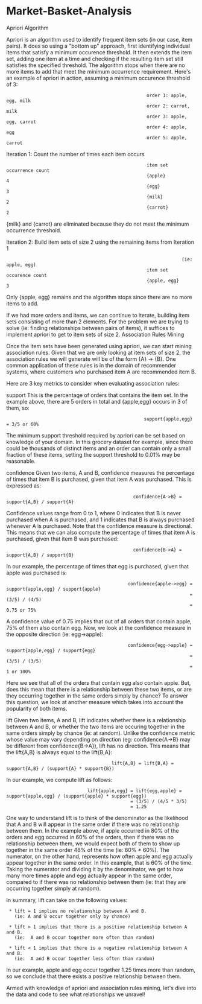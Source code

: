 # Market-Basket-Analysis


Apriori Algorithm

Apriori is an algorithm used to identify frequent item sets (in our case, item pairs). It does so using a "bottom up" approach, first identifying individual items that satisfy a minimum occurence threshold. It then extends the item set, adding one item at a time and checking if the resulting item set still satisfies the specified threshold. The algorithm stops when there are no more items to add that meet the minimum occurrence requirement. Here's an example of apriori in action, assuming a minimum occurence threshold of 3:

                                                        order 1: apple, egg, milk  
                                                        order 2: carrot, milk  
                                                        order 3: apple, egg, carrot
                                                        order 4: apple, egg
                                                        order 5: apple, carrot


Iteration 1:  Count the number of times each item occurs   

                                                        item set      occurrence count    
                                                        {apple}              4   
                                                        {egg}                3   
                                                        {milk}               2   
                                                        {carrot}             2   
  
{milk} and {carrot} are eliminated because they do not meet the minimum occurrence threshold.


Iteration 2: Build item sets of size 2 using the remaining items from Iteration 1 

                                                                     (ie: apple, egg)  
                                                        item set           occurence count  
                                                        {apple, egg}             3  

Only {apple, egg} remains and the algorithm stops since there are no more items to add.


If we had more orders and items, we can continue to iterate, building item sets consisting of more than 2 elements. For the problem we are trying to solve (ie: finding relationships between pairs of items), it suffices to implement apriori to get to item sets of size 2.
Association Rules Mining

Once the item sets have been generated using apriori, we can start mining association rules. Given that we are only looking at item sets of size 2, the association rules we will generate will be of the form {A} -> {B}. One common application of these rules is in the domain of recommender systems, where customers who purchased item A are recommended item B.

Here are 3 key metrics to consider when evaluating association rules:

support
    This is the percentage of orders that contains the item set. In the example above, there are 5 orders in total and {apple,egg} occurs in 3 of them, so:

                                                       support{apple,egg} = 3/5 or 60%

   The minimum support threshold required by apriori can be set based on knowledge of your domain. In this grocery dataset for example, since there could be thousands of distinct items and an order can contain only a small fraction of these items, setting the support threshold to 0.01% may be reasonable.


confidence
  Given two items, A and B, confidence measures the percentage of times that item B is purchased, given that item A was purchased. This is expressed as:

                                                   confidence{A->B} = support{A,B} / support{A}   

  Confidence values range from 0 to 1, where 0 indicates that B is never purchased when A is purchased, and 1 indicates that B is always purchased whenever A is purchased. Note that the confidence measure is directional. This means that we can also compute the percentage of times that item A is purchased, given that item B was purchased:

                                                   confidence{B->A} = support{A,B} / support{B}    

In our example, the percentage of times that egg is purchased, given that apple was purchased is:

                                                 confidence{apple->egg} = support{apple,egg} / support{apple}
                                                                        = (3/5) / (4/5)
                                                                        = 0.75 or 75%

  A confidence value of 0.75 implies that out of all orders that contain apple, 75% of them also contain egg. Now, we look at the confidence measure in the opposite direction (ie: egg->apple):

                                                 confidence{egg->apple} = support{apple,egg} / support{egg}
                                                                        = (3/5) / (3/5)
                                                                        = 1 or 100%  

  Here we see that all of the orders that contain egg also contain apple. But, does this mean that there is a relationship between these two items, or are they occurring together in the same orders simply by chance? To answer this question, we look at another measure which takes into account the popularity of both items.

lift
    Given two items, A and B, lift indicates whether there is a relationship between A and B, or whether the two items are occuring together in the same orders simply by chance (ie: at random). Unlike the confidence metric whose value may vary depending on direction (eg: confidence{A->B} may be different from confidence{B->A}), lift has no direction. This means that the lift{A,B} is always equal to the lift{B,A}:

                                           lift{A,B} = lift{B,A} = support{A,B} / (support{A} * support{B})   

  In our example, we compute lift as follows:

                                  lift{apple,egg} = lift{egg,apple} = support{apple,egg} / (support{apple} * support{egg})
                                                  = (3/5) / (4/5 * 3/5) 
                                                  = 1.25    

  One way to understand lift is to think of the denominator as the likelihood that A and B will appear in the same order if there was no relationship between them. In the example above, if apple occurred in 80% of the orders and egg occurred in 60% of the orders, then if there was no relationship between them, we would expect both of them to show up together in the same order 48% of the time (ie: 80% * 60%). The numerator, on the other hand, represents how often apple and egg actually appear together in the same order. In this example, that is 60% of the time. Taking the numerator and dividing it by the denominator, we get to how many more times apple and egg actually appear in the same order, compared to if there was no relationship between them (ie: that they are occurring together simply at random).

In summary, lift can take on the following values:

     * lift = 1 implies no relationship between A and B. 
       (ie: A and B occur together only by chance)

     * lift > 1 implies that there is a positive relationship between A and B.
       (ie:  A and B occur together more often than random)

     * lift < 1 implies that there is a negative relationship between A and B.
       (ie:  A and B occur together less often than random)

In our example, apple and egg occur together 1.25 times more than random, so we conclude that there exists a positive relationship between them.

Armed with knowledge of apriori and association rules mining, let's dive into the data and code to see what relationships we unravel!
